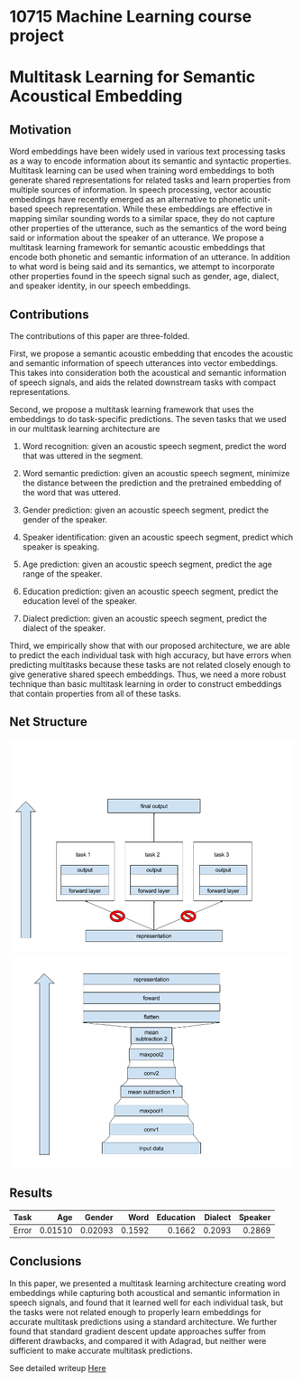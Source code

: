 # 10715 Machine Learning course project
Multitask Learning for Semantic Acoustical Embedding
===

## Motivation
Word embeddings have been widely used in various text processing tasks as a way to encode information about its semantic and syntactic properties. Multitask learning can be used when training word embeddings to both generate shared representations for related tasks and learn properties from multiple sources of information. In speech processing, vector acoustic embeddings have recently emerged as an alternative to phonetic unit-based speech representation. While these embeddings are effective in mapping similar sounding words to a similar space, they do not capture other properties of the utterance, such as the semantics of the word being said or information about the speaker of an utterance. We propose a multitask learning framework for semantic acoustic embeddings that encode both phonetic and semantic information of an utterance. In addition to what word is being said and its semantics, we attempt to incorporate other properties found in the speech signal such as gender, age, dialect, and speaker identity, in our speech embeddings.

## Contributions
The contributions of this paper are three-folded.

First, we propose a semantic acoustic embedding that encodes the acoustic and semantic information of speech utterances into vector embeddings. This takes into consideration both the acoustical and semantic information of speech signals, and aids the related downstream tasks with compact representations.

Second, we propose a multitask learning framework that uses the embeddings to do task-specific predictions. The seven tasks that we used in our multitask learning architecture are

1. Word recognition: given an acoustic speech segment, predict the word that was uttered in the segment.

2. Word semantic prediction: given an acoustic speech segment, minimize the distance between the prediction and the pretrained embedding of the word that was uttered.

3. Gender prediction: given an acoustic speech segment, predict the gender of the speaker.

4. Speaker identification: given an acoustic speech segment, predict which speaker is speaking.

5. Age prediction: given an acoustic speech segment, predict the age range of the speaker.

6. Education prediction: given an acoustic speech segment, predict the education level of the speaker.

7. Dialect prediction: given an acoustic speech segment, predict the dialect of the speaker.

Third, we empirically show that with our proposed architecture, we are able to predict the each individual task with high accuracy, but have errors when predicting multitasks because these tasks are not related closely enough to give generative shared speech embeddings. Thus, we need a more robust technique than basic multitask learning in order to construct embeddings that contain properties from all of these tasks.

## Net Structure
![task_layer](writeup/10-715-final/task_layers.png)
![task_layer](writeup/10-715-final/convnet_layers.png)

## Results
|Task | Age | Gender | Word | Education | Dialect | Speaker|
|:----|----:|-------:|-----:|----------:|--------:|-------:|
|Error | 0.01510 | 0.02093 | 0.1592 | 0.1662 | 0.2093 | 0.2869|

## Conclusions
In this paper, we presented a multitask learning architecture creating word embeddings while capturing both acoustical and semantic information in speech signals, and found that it learned well for each individual task, but the tasks were not related enough to properly learn embeddings for accurate multitask predictions using a standard architecture. We further found that standard gradient descent update approaches suffer from different drawbacks, and compared it with Adagrad, but neither were sufficient to make accurate multitask predictions.

See detailed writeup [Here](writeup/)
